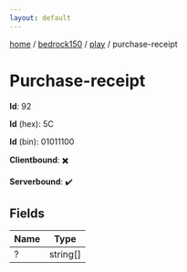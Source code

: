 ```yaml
---
layout: default
---
```


[home](/)  /  [bedrock150](/protocol/bedrock150)  /  [play](/protocol/bedrock150/play)  /  purchase-receipt

# Purchase-receipt

**Id**: 92

**Id** (hex): 5C

**Id** (bin): 01011100

**Clientbound**: ✖️

**Serverbound**: ✔️

## Fields

Name | Type
---|---
? | string[]


